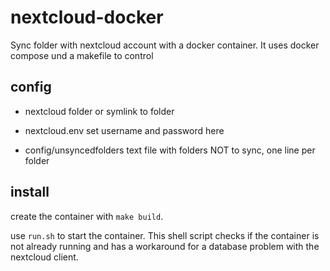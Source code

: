 # nextcloud-docker

Sync folder with nextcloud account with a docker container.
It uses docker compose und a makefile to control

## config

* nextcloud
    folder or symlink to folder

* nextcloud.env
    set username and password here

* config/unsyncedfolders
    text file with folders NOT to sync, one line per folder
    
## install

create the container with `make build`.

use `run.sh` to start the container. This shell script checks if the container is not already running and has a workaround for a database problem with the nextcloud client.